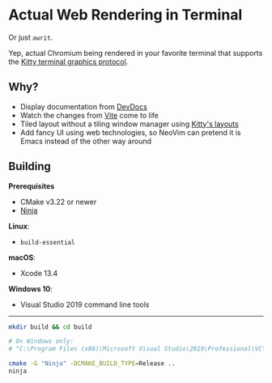 # Actual Web Rendering in Terminal

Or just `awrit`.

Yep, actual Chromium being rendered in your favorite terminal that supports the [Kitty terminal graphics protocol](https://sw.kovidgoyal.net/kitty/graphics-protocol/).

## Why?

- Display documentation from [DevDocs](https://devdocs.io)
- Watch the changes from [Vite](https://vitejs.dev) come to life
- Tiled layout without a tiling window manager using [Kitty's layouts](https://sw.kovidgoyal.net/kitty/layouts/)
- Add fancy UI using web technologies, so NeoVim can pretend it is Emacs instead of the other way around

## Building

**Prerequisites**

- CMake v3.22 or newer
- [Ninja](https://github.com/ninja-build/ninja/releases)


**Linux**:
  - `build-essential`

**macOS**:
  - Xcode 13.4

**Windows 10**:
  - Visual Studio 2019 command line tools

---

``` bash
mkdir build && cd build

# On Windows only:
# "C:\Program Files (x86)\Microsoft Visual Studio\2019\Professional\VC\Auxiliary\Build\vcvars64.bat"

cmake -G "Ninja" -DCMAKE_BUILD_TYPE=Release ..
ninja
```
